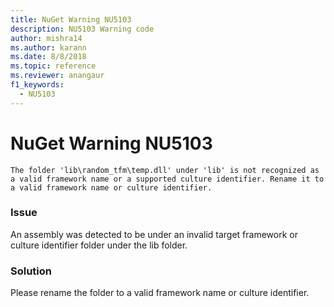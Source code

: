 ```yaml
---
title: NuGet Warning NU5103
description: NU5103 Warning code
author: mishra14
ms.author: karann
ms.date: 8/8/2018
ms.topic: reference
ms.reviewer: anangaur
f1_keywords: 
  - NU5103
---
```


# NuGet Warning NU5103
```
The folder 'lib\random_tfm\temp.dll' under 'lib' is not recognized as a valid framework name or a supported culture identifier. Rename it to a valid framework name or culture identifier.
```

### Issue

An assembly was detected to be under an invalid target framework or culture identifier folder under the lib folder.


### Solution

Please rename the folder to a valid framework name or culture identifier.

